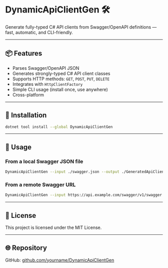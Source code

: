 # DynamicApiClientGen 🛠

Generate fully-typed C# API clients from Swagger/OpenAPI definitions — fast, automatic, and CLI-friendly.

---

## 📦 Features

* Parses Swagger/OpenAPI JSON
* Generates strongly-typed C# API client classes
* Supports HTTP methods: `GET`, `POST`, `PUT`, `DELETE`
* Integrates with `HttpClientFactory`
* Simple CLI usage (install once, use anywhere)
* Cross-platform

---

## 🚀 Installation

```bash
dotnet tool install --global DynamicApiClientGen
```

---

## 🧪 Usage

### From a local Swagger JSON file

```bash
DynamicApiClientGen --input ./swagger.json --output ./GeneratedApiClient.cs
```

### From a remote Swagger URL

```bash
DynamicApiClientGen --input https://api.example.com/swagger/v1/swagger.json --output ./Client.cs
```

---

## 📄 License

This project is licensed under the MIT License.

---

## 🌐 Repository

GitHub: [github.com/yourname/DynamicApiClientGen](https://github.com/yourname/DynamicApiClientGen)
